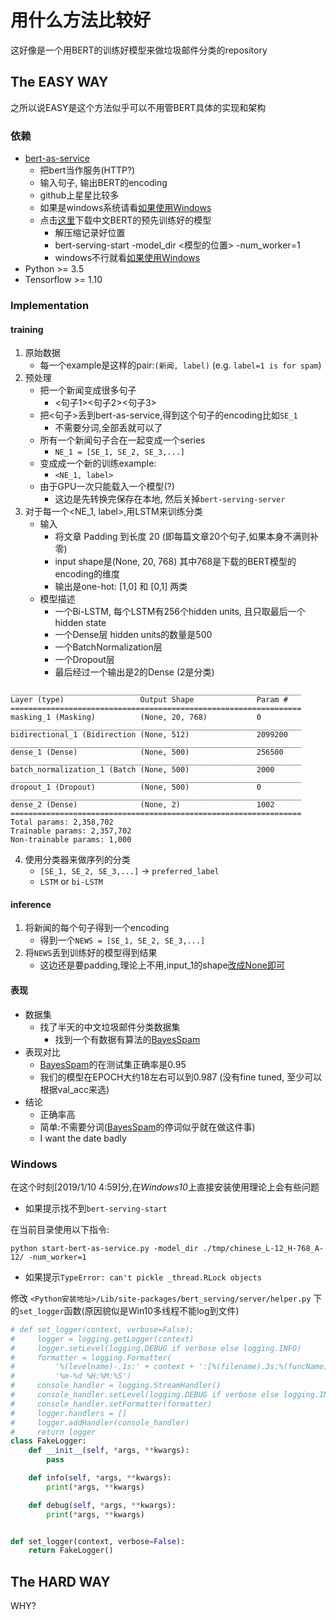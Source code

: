# 用什么方法比较好
这好像是一个用BERT的训练好模型来做垃圾邮件分类的repository

## The EASY WAY
之所以说EASY是这个方法似乎可以不用管BERT具体的实现和架构
### 依赖
- [bert-as-service](https://github.com/hanxiao/bert-as-service)
    - 把bert当作服务(HTTP?)
    - 输入句子, 输出BERT的encoding
    - github上星星比较多
    - 如果是windows系统请看[如果使用Windows](#Windows)
    - 点击[这里](https://storage.googleapis.com/bert_models/2018_11_03/chinese_L-12_H-768_A-12.zip)下载中文BERT的预先训练好的模型
        - 解压缩记录好位置
        - bert-serving-start -model_dir <模型的位置> -num_worker=1
        - windows不行就看[如果使用Windows](#Windows)
- Python >= 3.5
- Tensorflow >= 1.10


### Implementation
#### training
1. 原始数据
    - 每一个example是这样的pair:`(新闻, label)` (e.g. `label=1 is for spam`)
2. 预处理
    - 把一个新闻变成很多句子
        - <句子1><句子2><句子3>
    - 把<句子>丢到bert-as-service,得到这个句子的encoding比如`SE_1`
        - 不需要分词,全部丢就可以了
    - 所有一个新闻句子合在一起变成一个series
        - `NE_1 = [SE_1, SE_2, SE_3,...]`
    - 变成成一个新的训练example: 
        - `<NE_1, label>` 
    - 由于GPU一次只能载入一个模型(?)
        - 这边是先转换完保存在本地, 然后关掉`bert-serving-server`
3. 对于每一个<NE_1, label>,用LSTM来训练分类
    - 输入
        - 将文章 Padding 到长度 20 (即每篇文章20个句子,如果本身不满则补零)
        - input shape是(None, 20, 768) 其中768是下载的BERT模型的encoding的维度
        - 输出是one-hot: [1,0] 和 [0,1] 两类
    - 模型描述
        - 一个Bi-LSTM, 每个LSTM有256个hidden units, 且只取最后一个hidden state
        - 一个Dense层 hidden units的数量是500
        - 一个BatchNormalization层
        - 一个Dropout层
        - 最后经过一个输出是2的Dense (2是分类)
```text
_________________________________________________________________
Layer (type)                 Output Shape              Param #   
=================================================================
masking_1 (Masking)          (None, 20, 768)           0         
_________________________________________________________________
bidirectional_1 (Bidirection (None, 512)               2099200   
_________________________________________________________________
dense_1 (Dense)              (None, 500)               256500    
_________________________________________________________________
batch_normalization_1 (Batch (None, 500)               2000      
_________________________________________________________________
dropout_1 (Dropout)          (None, 500)               0         
_________________________________________________________________
dense_2 (Dense)              (None, 2)                 1002      
=================================================================
Total params: 2,358,702
Trainable params: 2,357,702
Non-trainable params: 1,000
```
        
4. 使用分类器来做序列的分类
    - `[SE_1, SE_2, SE_3,...]` -> `preferred_label`
    - `LSTM` or `bi-LSTM`

#### inference
1. 将新闻的每个句子得到一个encoding
    - 得到一个`NEWS = [SE_1, SE_2, SE_3,...]`
2. 将`NEWS`丢到训练好的模型得到结果
    - 这边还是要padding,理论上不用,input_1的shape[改成None即可](https://blog.csdn.net/weixin_40937909/article/details/80154879)

#### 表现
- 数据集
    - 找了半天的中文垃圾邮件分类数据集
        - 找到一个有数据有算法的[BayesSpam](https://github.com/shijing888/BayesSpam)
- 表现对比
    - [BayesSpam](https://github.com/shijing888/BayesSpam)的在测试集正确率是0.95
    - 我们的模型在EPOCH大约18左右可以到0.987 (没有fine tuned, 至少可以根据val_acc来选)
- 结论
    - 正确率高
    - 简单:不需要分词([BayesSpam](https://github.com/shijing888/BayesSpam)的停词似乎就在做这件事)
    - I want the date badly

### Windows
在这个时刻[2019/1/10 4:59]分,在*Windows10*上直接安装使用理论上会有些问题
- 如果提示找不到`bert-serving-start`

在当前目录使用以下指令:

  `python start-bert-as-service.py -model_dir ./tmp/chinese_L-12_H-768_A-12/ -num_worker=1`

- 如果提示`TypeError: can't pickle _thread.RLock objects`

修改 `<Python安装地址>/Lib/site-packages/bert_serving/server/helper.py` 下的`set_logger`函数(原因貌似是Win10多线程不能log到文件)
```python
# def set_logger(context, verbose=False):
#     logger = logging.getLogger(context)
#     logger.setLevel(logging.DEBUG if verbose else logging.INFO)
#     formatter = logging.Formatter(
#         '%(levelname)-.1s:' + context + ':[%(filename).3s:%(funcName).3s:%(lineno)3d]:%(message)s', datefmt=
#         '%m-%d %H:%M:%S')
#     console_handler = logging.StreamHandler()
#     console_handler.setLevel(logging.DEBUG if verbose else logging.INFO)
#     console_handler.setFormatter(formatter)
#     logger.handlers = []
#     logger.addHandler(console_handler)
#     return logger
class FakeLogger:
    def __init__(self, *args, **kwargs):
        pass

    def info(self, *args, **kwargs):
        print(*args, **kwargs)

    def debug(self, *args, **kwargs):
        print(*args, **kwargs)


def set_logger(context, verbose=False):
    return FakeLogger()
```
## The HARD WAY
WHY?

